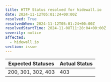 ```yaml
---
title: HTTP Status resolved for hidewall.io
date: 2024-11-12T05:01:24+00:00Z
resolved: True
resolvedWhen: 2024-11-12T05:01:24+00:00Z
resolvedStartTime: 2024-11-08T11:28:04+00:00Z
severity: notice
affected:
  - hidewall.io
section: issue
---
```


| Expected Statuses | Actual Status  |
|-------------------|----------------|
| 200, 301, 302, 403 | 403 |

